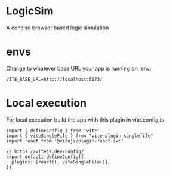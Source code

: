 # LogicSim
A concise browser based logic simulation

# envs
Change to whatever base URL your app is running on
.env:
```
VITE_BASE_URL=http://localhost:5173/
```


# Local execution
For local execution build the app with this plugin in vite.config.ts

```
import { defineConfig } from 'vite'
import { viteSingleFile } from "vite-plugin-singlefile"
import react from '@vitejs/plugin-react-swc'

// https://vitejs.dev/config/
export default defineConfig({
  plugins: [react(), viteSingleFile()],
})
```
